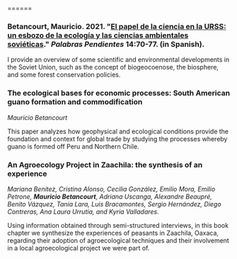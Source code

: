 ======
### Betancourt, Mauricio. 2021. "[El papel de la ciencia en la URSS: un esbozo de la ecología y las ciencias ambientales soviéticas](https://tejiendorevolucion.org/pp14bet.html)." _Palabras Pendientes_ 14:70-77. (in Spanish).

I provide an overview of some scientific and environmental developments in the Soviet Union, such as the concept of biogeocoenose, the biosphere, and some forest conservation policies.

### The ecological bases for economic processes: South American guano formation and commodification
<i>Mauricio Betancourt </i>

This paper analyzes how geophysical and ecological conditions provide the foundation and context for global trade by studying the processes whereby guano is formed off Peru and Northern Chile.

### An Agroecology Project in Zaachila: the synthesis of an experience  
<i>Mariana Benítez, Cristina Alonso, Cecilia González, Emilio Mora, Emilio Petrone, <b>Mauricio Betancourt</b>, Adriana Uscanga, Alexandre Beaupré, Benito Vázquez, Tania Lara, Luis Bracamontes, Sergio Hernández, Diego Contreras, Ana Laura Urrutia, and Kyria Valladares</i>.

Using information obtained through semi-structured interviews, in this book chapter we synthesize the experiences of peasants in Zaachila, Oaxaca, regarding their adoption of agroecological techniques and their involvement in a local agroecological project we were part of. 


